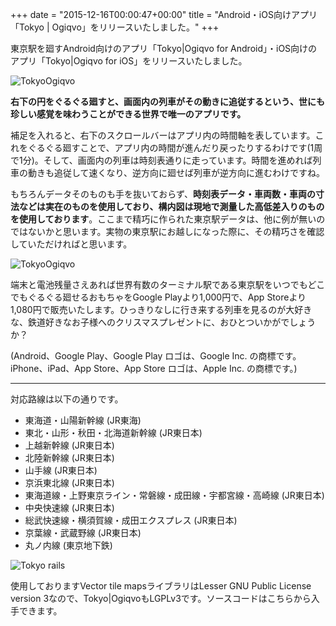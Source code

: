 +++
date = "2015-12-16T00:00:47+00:00"
title = "Android・iOS向けアプリ「Tokyo | Ogiqvo」をリリースいたしました。"
+++

東京駅を廻すAndroid向けのアプリ「Tokyo|Ogiqvo for Android」・iOS向けのアプリ「Tokyo|Ogiqvo for iOS」をリリースいたしました。

![TokyoOgiqvo](/img/feature_graphic.png)

**右下の円をぐるぐる廻すと、画面内の列車がその動きに追従するという、世にも珍しい感覚を味わうことができる世界で唯一のアプリです。**

補足を入れると、右下のスクロールバーはアプリ内の時間軸を表しています。これをぐるぐる廻すことで、アプリ内の時間が進んだり戻ったりするわけです(1周で1分)。そして、画面内の列車は時刻表通りに走っています。時間を進めれば列車の動きも追従して速くなり、逆方向に廻せば列車が逆方向に進むわけですね。

もちろんデータそのものも手を抜いておらず、**時刻表データ・車両数・車両の寸法などは実在のものを使用しており、構内図は現地で測量した高低差入りのものを使用しております**。ここまで精巧に作られた東京駅データは、他に例が無いのではないかと思います。実物の東京駅にお越しになった際に、その精巧さを確認していただければと思います。

![TokyoOgiqvo](/img/expand_and_rotate.png)

端末と電池残量さえあれば世界有数のターミナル駅である東京駅をいつでもどこでもぐるぐる廻せるおもちゃをGoogle Playより1,000円で、App Storeより1,080円で販売いたします。ひっきりなしに行き来する列車を見るのが大好きな、鉄道好きなお子様へのクリスマスプレゼントに、おひとついかがでしょうか？

(Android、Google Play、Google Play ロゴは、Google Inc. の商標です。iPhone、iPad、App Store、App Store ロゴは、Apple Inc. の商標です。)

----

対応路線は以下の通りです。

- 東海道・山陽新幹線 (JR東海)
- 東北・山形・秋田・北海道新幹線 (JR東日本)
- 上越新幹線 (JR東日本)
- 北陸新幹線 (JR東日本)
- 山手線 (JR東日本)
- 京浜東北線 (JR東日本)
- 東海道線・上野東京ライン・常磐線・成田線・宇都宮線・高崎線 (JR東日本)
- 中央快速線 (JR東日本)
- 総武快速線・横須賀線・成田エクスプレス (JR東日本)
- 京葉線・武蔵野線 (JR東日本)
- 丸ノ内線 (東京地下鉄)

![Tokyo rails](/img/tokyo-rails.png)

使用しておりますVector tile mapsライブラリはLesser GNU Public License version 3なので、Tokyo|OgiqvoもLGPLv3です。ソースコードはこちらから入手できます。
